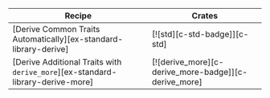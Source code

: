 | Recipe | Crates |
|---|---|
| [Derive Common Traits Automatically][ex-standard-library-derive] | [![std][c-std-badge]][c-std] |
| [Derive Additional Traits with `derive_more`][ex-standard-library-derive-more] | [![derive_more][c-derive_more-badge]][c-derive_more] |
